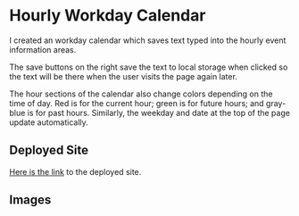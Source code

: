 # Hourly Workday Calendar
I created an workday calendar which saves text typed into the hourly event information areas.

The save buttons on the right save the text to local storage when clicked so the text will be there when the user visits the page again later.

The hour sections of the calendar also change colors depending on the time of day. Red is for the current hour; green is for future hours; and gray-blue is for past hours. Similarly, the weekday and date at the top of the page update automatically.

## Deployed Site
[Here is the link]() to the deployed site.

## Images
